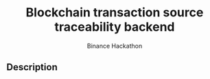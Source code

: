 <h1 align="center">Blockchain transaction source traceability backend</h1>
<p align="center">Binance Hackathon</p>

## Description
